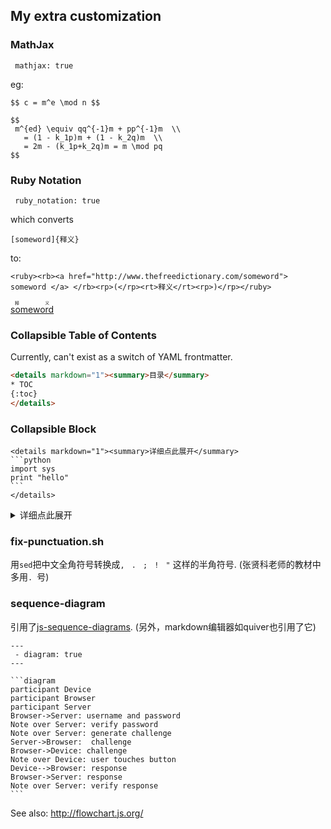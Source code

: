 ## My extra customization


### MathJax

```
 mathjax: true
```

eg:

```
$$ c = m^e \mod n $$
```

```
$$
 m^{ed} \equiv qq^{-1}m + pp^{-1}m  \\
   = (1 - k_1p)m + (1 - k_2q)m  \\
   = 2m - (k_1p+k_2q)m = m \mod pq 
$$
```

### Ruby Notation

```
 ruby_notation: true
```

which converts

```
[someword]{释义}
```

to:

```
<ruby><rb><a href="http://www.thefreedictionary.com/someword"> someword </a> </rb><rp>(</rp><rt>释义</rt><rp>)</rp></ruby>
```

<ruby><rb><a href="http://www.thefreedictionary.com/someword"> someword </a> </rb><rp>(</rp><rt>释义</rt><rp>)</rp></ruby>

### Collapsible Table of Contents

Currently, can't exist as a switch of YAML frontmatter.

```html
<details markdown="1"><summary>目录</summary>
* TOC
{:toc}
</details>
```

### Collapsible Block

	<details markdown="1"><summary>详细点此展开</summary>
	```python
	import sys
	print "hello"
	```
	</details>

<details markdown="1"><summary>详细点此展开</summary>
```python
import sys
print "hello"
```
</details>


### fix-punctuation.sh

用`sed`把中文全角符号转换成`, ` `. ` `; ` `! ` `"` 这样的半角符号. (张贤科老师的教材中多用`. `号)

### sequence-diagram

引用了[js-sequence-diagrams](https://bramp.github.io/js-sequence-diagrams/). (另外，markdown编辑器如quiver也引用了它)

```
---
 - diagram: true
---

```

	```diagram
	participant Device
	participant Browser
	participant Server
	Browser->Server: username and password
	Note over Server: verify password
	Note over Server: generate challenge
	Server->Browser:  challenge
	Browser->Device: challenge
	Note over Device: user touches button
	Device-->Browser: response
	Browser->Server: response
	Note over Server: verify response
	```

See also: <http://flowchart.js.org/>
